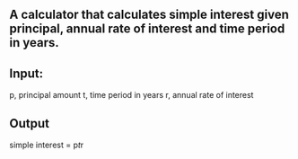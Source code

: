 ## A calculator that calculates simple interest given principal, annual rate of interest and time period in years.
## Input:
   p, principal amount
   t, time period in years
   r, annual rate of interest
## Output
   simple interest = p*t*r
